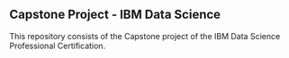 ## Capstone Project - IBM Data Science

This repository consists of the Capstone project of the IBM Data Science Professional Certification.
